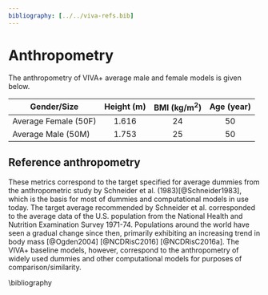 ```yaml
---
bibliography: [../../viva-refs.bib]
---
```


# Anthropometry

The anthropometry of VIVA+ average male and female models is given below.

| Gender/Size          | Height (m) | BMI (kg/m<sup>2</sup>) | Age (year) |
|----------------------|:----------:|:----------------------:|:----------:|
| Average Female (50F) |   1.616    |           24           |     50     |
| Average Male (50M)   |   1.753    |           25           |     50     |

## Reference anthropometry

These metrics correspond to the target specified for average dummies from the anthropometric study by Schneider et al. (1983)[@Schneider1983], which is the basis for most of dummies and computational models in use today. The target average recommended by Schneider et al. corresponded to the average data of the U.S. population from the National Health and Nutrition Examination Survey 1971-74. Populations around the world have seen a gradual change since then, primarily exhibiting an increasing trend in body mass [@Ogden2004] [@NCDRisC2016] [@NCDRisC2016a]. The VIVA+ baseline models, however, correspond to the anthropometry of widely used dummies and other computational models for purposes of comparison/similarity.

<!--- 

## Mass distribution

For the male, data from Dempster et al., 1967 [@Dempster1967] was used. In this study, the mass in percent for the different body regions (Table 6) as well as the density per body region is presented. Furthermore, Schneider et al. 1983 [@Schneider1983] was used for additional comparison. They have assumed an uniform density throughout the whole body and estimated the mass based on volume distribuions calculated from regression models. 
For the head mass and head moments of inertia, refer to [Head Documentation](../20-head)


| Body Region           | VIVA + 50M <br/>`kg`   / `% of body mass` | Dempster et al. (% of body mass) <br/>`% of body mass` | Schneider et al. (kg / % of body mass) <br/>`kg` / `% of body mass` |
|-----------------------|:-----------------------------------------:|:------------------------------------------------------:|:-------------------------------------------------------------------:|
| Neck                  |              1.16 kg /  1.5%              |                           -                            |                          0.965 kg / 1.26%                           |
| Thorax+Abdomen+Pelvis |              39.4 kg / 51.3%              |                         52.8%                          |                            37.5 kg / 49%                            |
| Thorax                |              19.5 kg / 25.4%              |                          22%                           |                             23.8 kg/31%                             |
| Upper Extremities     |               7.7 kg / 10%                |                          9.6%                          |                            7.6 kg / 9.9%                            |
| Lower Extremities     |             23.5 kg / 30.55%              |                         30.8%                          |                           26.4 kg/ 34.43%                           |
| Thigh                 |               8 kg / 10.4%                |                          10%                           |                           8.6 kg / 11.25%                           |
| Lower Leg             |                 3 kg / 4%                 |                          4.6%                          |                            3.6 kg / 4.7%                            |
| Total Mass            |                 76.75 kg                  |                           -                            |                               76.6 kg                               |

To reach this target mass distribution, the desity of the soft tissue was set to 1.1E-6 kg/mm^3, except the lower extremities (705112, 705142, 705192, 755112, 755142, 755192), where the density was set to 1.24E-6 kg/mm^3.

For the female, unfortunately no comparable dataset is available. It was decided to use a smimilar approach as for the male (use overall flesh density to achieve targeted mass and increase density for the lower extremities, as it was assumed that the lack of mass in the male for the lower extremities was caused by a higher ratio of muscles and simplifications in the leg model causingsveral voids).
A comparison with the EvaRID model (Carlsson et al., 2012) is shown below. An uniform density throughout the whole body and estimated the mass based on volume distribuions calculated from regression models from Young et al., 1983. In Schneider et al. 1983 only mass distributions for the 5th percentile female are included. The mass distribution within the trunk is determined by the representative average geometries from the VIVA+ model. The grouping for this body parts is not alligned with the EvaRID dummy, but armonised with the male, so that the two shown tables are comparable. 


| Body Region                | VIVA + 50F <br/>`kg`   / `% of body mass` | EvaRID <br/>`% of body mass` |
|----------------------------|:-----------------------------------------:|:----------------------------:|
| Neck                       |              0.82 kg /  1.3%              |       0.965 kg / 1.26%       |
| Thorax+Pelvis+Abdomen+Neck |             32.5 kg / 51.85%              |      35.34 kg / 57.89%       |
| Thorax                     |              14.6 kg /23.2%               |        not comparable        |
| Abdomen                    |              6.7 kg / 11.17%              |        not comparable        |
| Pelvis                     |             10.1 kg / 16.16%              |        not comparable        |
| Lower Extremities          |             19.9 kg / 31.73%              |       17.1 kg / 28.01%       |
| Upper Extremities          |               6 kg / 9.59%                |        5.1 kg / 8.32%        |
| Thorax+Abdomen+Pelvis      |              31.7 kg / 50.5%              |                              |
| Thigh                      |               6.7 kg / 11%                |                              |
| Lower Leg                  |               2.4 kg / 3.8%               |                              |
| Total Mass                 |                  62.7 kg                  |           61.05 kg           |

## Miscellaneous

### Global Trends in Anthropometry

Given below are visualizations showing the change in anthropometry across the world during the last 50 years (Courtesy: https://ourworldindata.org)
#### Body Mass Index (BMI)

<iframe src="https://ourworldindata.org/grapher/mean-body-mass-index-bmi-in-adult-women" style="width: 100%; height: 600px; border: 0px none;"></iframe>

<iframe src="https://ourworldindata.org/grapher/mean-body-mass-index-bmi-in-adult-males" style="width: 100%; height: 600px; border: 0px none;"></iframe>

#### Height

<iframe src="https://ourworldindata.org/grapher/average-height-by-year-of-birth?time=..1996" style="width: 100%; height: 600px; border: 0px none;"></iframe>


<iframe src="https://ourworldindata.org/grapher/average-height-of-women" style="width: 100%; height: 600px; border: 0px none;"></iframe>

<iframe src="https://ourworldindata.org/grapher/average-height-of-men" style="width: 100%; height: 600px; border: 0px none;"></iframe>

##### How much taller are men than women?

<iframe src="https://ourworldindata.org/grapher/mean-height-males-vs-females?time=1960..1996" style="width: 100%; height: 600px; border: 0px none;"></iframe>

### Age

<iframe src="https://ourworldindata.org/grapher/median-age" style="width: 100%; height: 600px; border: 0px none;"></iframe> 
-->

\bibliography